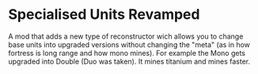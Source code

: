 # Specialised Units Revamped
A mod that adds a new type of reconstructor wich allows you to change base units into upgraded versions without changing the "meta" (as in how fortress is long range and how mono mines). For example the Mono gets upgraded into Double (Duo was taken). It mines titanium and mines faster.
